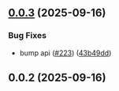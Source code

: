 ## [0.0.3](https://github.com/salesforcecli/mcp/compare/mcp-provider-mobile-web@0.0.2...mcp-provider-mobile-web@0.0.3) (2025-09-16)


### Bug Fixes

* bump api ([#223](https://github.com/salesforcecli/mcp/issues/223)) ([43b49dd](https://github.com/salesforcecli/mcp/commit/43b49dd158960e37682db931b49d5aaa3d32c2f1))



## 0.0.2 (2025-09-16)




